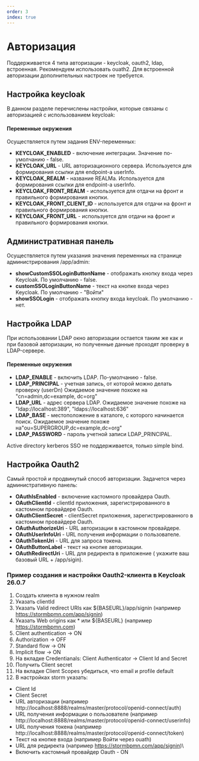 ```yaml
---
order: 3
index: true
---
```


# Авторизация
Поддерживается 4 типа авторизации - keycloak, oauth2, ldap, встроенная.  Рекомендуем использовать ouath2. Для встроенной авторизации дополнительных настроек не требуется.

## Настройка keycloak

В данном разделе перечислены настройки, которые связаны с авторизацией с использованием keycloak:
#### Переменные окружения
Осуществляется путем задания ENV-переменных:
- **KEYCLOAK_ENABLED** - включение интеграции. Значение по-умолчанию - false.
- **KEYCLOAK_URL** - URL авторизационного сервера. Используется для формирования ссылки для endpoint-а userInfo.
- **KEYCLOAK_REALM** - название REALMa. Используется для формирования ссылки для endpoint-а userInfo.
- **KEYCLOAK_FRONT_REALM** - используется для отдачи на фронт и правильного формирования кнопки.
- **KEYCLOAK_FRONT_CLIENT_ID** - используется для отдачи на фронт и правильного формирования кнопки.
- **KEYCLOAK_FRONT_URL** - используется для отдачи на фронт и правильного формирования кнопки.

## Административная панель
Осуществляется путем указания значения переменных на странице администрирования /app/admin:
- **showCustomSSOLoginButtonName** - отображать кнопку входа через Keycloak. По умолчанию - false.
- **customSSOLoginButtonName** - текст на кнопке  входа через Keycloak. По умолчанию - "Войти"
- **showSSOLogin** - отображать кнопку входа keycloak. По умолчанию - нет.

## Настройка LDAP

При использовании LDAP окно авторизации остается таким же как и при базовой авторизации, но полученные данные проходят проверку в LDAP-сервере.
#### Переменные окружения
- **LDAP_ENABLE** - включить LDAP. По-умолчанию - false.
- **LDAP_PRINCIPAL** - учетная запись, от которой можно делать проверку (userDn) Ожидаемое значение похоже на "cn=admin,dc=example, dc=org"
- **LDAP_URL** - адрес сервера LDAP. Ожидаемое значение похоже на "ldap://localhost:389", "ldaps://localhost:636"
- **LDAP_BASE** - местоположение в каталоге, с которого начинается поиск.  Ожидаемое значение похоже на"ou=SUPERGROUP,dc=example,dc=org"
- **LDAP_PASSWORD** - пароль учетной записи LDAP_PRINCIPAL.
 
Active directory kerberos SSO  не поддерживается, только simple bind.


## Настройка Oauth2
Самый простой и продвинутый способ авторизации. Задачется через административную панель:
- **OAuthIsEnabled** - включение кастомного провайдера Oauth. 
- **OAuthClientId** - clientId приложения, зарегистрированного в кастомном провайдере Oauth.
- **OAuthClientSecret** - clientSecret приложения, зарегистрированного в кастомном провайдере Oauth.
- **OAuthAuthorizeUri** - URL авторизации в кастомном провайдере.
- **OAuthUserInfoUri** - URL получения информации о пользователе.
- **OAuthTokenUri** - URL для запроса токена.
- **OAuthButtonLabel** - текст на кнопке авторизации.
- **OAuthRedirectUri** - URL для редиректа в приложение ( укажите ваш базовый URL + /app/sigin).

### Пример создания и настройки Oauth2-клиента в Keycloak 26.0.7
1. Создать клиента в нужном realm
2. Указать clientId
3. Указать Valid redirect URIs  как ${BASEURL}/app/signin (например https://stormbpmn.com/app/signin)
4. Указать Web origins как * или ${BASEURL} (например https://stormbpmn.com)
5. Client authentication -> ON
6. Authorization -> OFF
7. Standard flow -> ON
8. Implicit flow -> ON
9. На вкладке Credentianals:  Client Authenticator -> Client Id and Secret
10. Получить Client secret
11. На вкладке Client Scopes убедиться, что email и profile default
12. В настройках storm указать:
- Client Id
- Client Secret
- URL авторизации (например http://localhost:8888/realms/master/protocol/openid-connect/auth)
- URL получения информации о пользователе (например http://localhost:8888/realms/master/protocol/openid-connect/userinfo)
- URL получения токена (например http://localhost:8888/realms/master/protocol/openid-connect/token)
- Текст на кнопке входа (например Войти через ouath)
- URL для редиректа (например https://stormbpmn.com/app/signin)\
- Включить кастомный провайдер Oauth - ON

